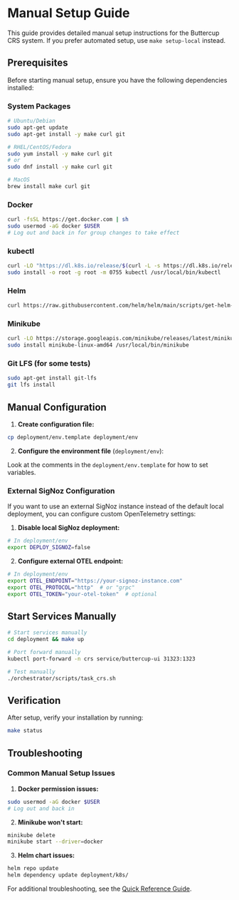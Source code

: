 # Manual Setup Guide

This guide provides detailed manual setup instructions for the Buttercup CRS system. If you prefer automated setup, use `make setup-local` instead.

## Prerequisites

Before starting manual setup, ensure you have the following dependencies installed:

### System Packages

```bash
# Ubuntu/Debian
sudo apt-get update
sudo apt-get install -y make curl git

# RHEL/CentOS/Fedora
sudo yum install -y make curl git
# or
sudo dnf install -y make curl git

# MacOS
brew install make curl git
```

### Docker

```bash
curl -fsSL https://get.docker.com | sh
sudo usermod -aG docker $USER
# Log out and back in for group changes to take effect
```

### kubectl

```bash
curl -LO "https://dl.k8s.io/release/$(curl -L -s https://dl.k8s.io/release/stable.txt)/bin/linux/amd64/kubectl"
sudo install -o root -g root -m 0755 kubectl /usr/local/bin/kubectl
```

### Helm

```bash
curl https://raw.githubusercontent.com/helm/helm/main/scripts/get-helm-3 | bash
```

### Minikube

```bash
curl -LO https://storage.googleapis.com/minikube/releases/latest/minikube-linux-amd64
sudo install minikube-linux-amd64 /usr/local/bin/minikube
```

### Git LFS (for some tests)

```bash
sudo apt-get install git-lfs
git lfs install
```

## Manual Configuration

1. **Create configuration file:**

```bash
cp deployment/env.template deployment/env
```

2. **Configure the environment file** (`deployment/env`):

Look at the comments in the `deployment/env.template` for how to set variables.

### External SigNoz Configuration

If you want to use an external SigNoz instance instead of the default local deployment, you can configure custom OpenTelemetry settings:

1. **Disable local SigNoz deployment:**
```bash
# In deployment/env
export DEPLOY_SIGNOZ=false
```

2. **Configure external OTEL endpoint:**
```bash
# In deployment/env
export OTEL_ENDPOINT="https://your-signoz-instance.com"
export OTEL_PROTOCOL="http"  # or "grpc"
export OTEL_TOKEN="your-otel-token"  # optional
```

## Start Services Manually

```bash
# Start services manually
cd deployment && make up

# Port forward manually
kubectl port-forward -n crs service/buttercup-ui 31323:1323

# Test manually
./orchestrator/scripts/task_crs.sh
```

## Verification

After setup, verify your installation by running:

```bash
make status
```

## Troubleshooting

### Common Manual Setup Issues

1. **Docker permission issues:**

```bash
sudo usermod -aG docker $USER
# Log out and back in
```

2. **Minikube won't start:**

```bash
minikube delete
minikube start --driver=docker
```

3. **Helm chart issues:**

```bash
helm repo update
helm dependency update deployment/k8s/
```

For additional troubleshooting, see the [Quick Reference Guide](QUICK_REFERENCE.md).
